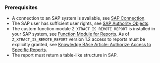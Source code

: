 
### Prerequisites

- A connection to an SAP system is available, see [SAP Connection](../sap-connection/index.md).
- The SAP user has sufficient user rights, see [SAP Authority Objects](../setup-in-sap/sap-authority-objects.md/#report).
- The custom function module `Z_XTRACT_IS_REMOTE_REPORT` is installed in your SAP system, see [Function Module for Reports](../setup-in-sap/custom-function-module-for-reports.md/#installation-of-z_xtract_is_remote_report).
As of `Z_XTRACT_IS_REMOTE_REPORT` version 1.2 access to reports must be explicitly granted, see [Knowledge BAse Article: Authorize Access to Specific Reports](../../knowledge-base/authorize-access-to-specific-reports.md).
- The report must return a table-like structure in SAP.